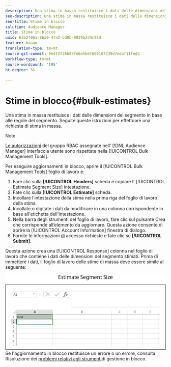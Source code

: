 ```yaml
---
description: Una stima in massa restituisce i dati delle dimensioni del segmento in base alle regole del segmento. Seguite queste istruzioni per effettuare una richiesta di stima in massa.
seo-description: Una stima in massa restituisce i dati delle dimensioni del segmento in base alle regole del segmento. Seguite queste istruzioni per effettuare una richiesta di stima in massa.
seo-title: Stime in blocco
solution: Audience Manager
title: Stime in blocco
uuid: 63b2f06a-8ba0-47a2-bd0b-8039b2d4c95d
feature: baaam
translation-type: tm+mt
source-git-commit: 9e4f2f26b83fe6e5b6f669107239d7edaf11fed3
workflow-type: tm+mt
source-wordcount: '195'
ht-degree: 3%

---
```



# Stime in blocco{#bulk-estimates}

Una stima in massa restituisce i dati delle dimensioni del segmento in base alle regole del segmento. Seguite queste istruzioni per effettuare una richiesta di stima in massa.

<!-- 

t_bulk_estimates.xml

 -->

>[!NOTE]
>
>[Le autorizzazioni](../../features/administration/administration-overview.md) del gruppo RBAC assegnate nell’ [!DNL Audience Manager] interfaccia utente sono rispettate nella [!UICONTROL Bulk Management Tools].

Per eseguire aggiornamenti in blocco, aprire il [!UICONTROL Bulk Management Tools] foglio di lavoro e:

1. Fare clic sulla **[!UICONTROL Headers]** scheda e copiare l&#39; [!UICONTROL Estimate Segment Size] intestazione.
2. Fate clic sulla **[!UICONTROL Estimate]** scheda.
3. Incollare l&#39;intestazione della stima nella prima riga del foglio di lavoro della stima.
4. Incollate o digitate i dati da modificare in una colonna corrispondente in base all&#39;etichetta dell&#39;intestazione.
5. Nella barra degli strumenti del foglio di lavoro, fare clic sul pulsante Crea che corrisponde all’elemento da aggiornare.
Questa azione consente di aprire la [!UICONTROL Account Information] finestra di dialogo.
6. Fornite le informazioni [di](../../reference/bulk-management-tools/bulk-management-intro.md#auth-reqs) accesso richieste e fate clic su **[!UICONTROL Submit]**.

Questa azione crea una [!UICONTROL Response] colonna nel foglio di lavoro che contiene i dati delle dimensioni del segmento stimati. Prima di immettere i dati, il foglio di lavoro delle stime di massa deve essere simile al seguente:

![](assets/estimate.png)
Se l&#39;aggiornamento in blocco restituisce un errore o un errore, consulta Risoluzione dei [problemi relativi agli strumenti](../../reference/bulk-management-tools/bulk-troubleshooting.md)di gestione in blocco.

